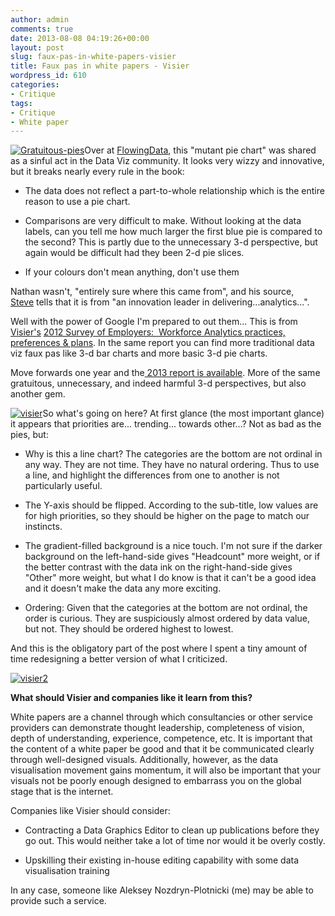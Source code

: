 ```yaml
---
author: admin
comments: true
date: 2013-08-08 04:19:26+00:00
layout: post
slug: faux-pas-in-white-papers-visier
title: Faux pas in white papers - Visier
wordpress_id: 610
categories:
- Critique
tags:
- Critique
- White paper
---
```


[![Gratuitous-pies](http://thinkdatavis.com/wp-content/uploads/2013/08/Gratuitous-pies.png)](http://thinkdatavis.com/wp-content/uploads/2013/08/Gratuitous-pies.png)Over at [FlowingData](http://flowingdata.com/2013/08/07/piemaster/), this "mutant pie chart" was shared as a sinful act in the Data Viz community. It looks very wizzy and innovative, but it breaks nearly every rule in the book:



	
  * The data does not reflect a part-to-whole relationship which is the entire reason to use a pie chart.

	
  * Comparisons are very difficult to make. Without looking at the data labels, can you tell me how much larger the first blue pie is compared to the second? This is partly due to the unnecessary 3-d perspective, but again would be difficult had they been 2-d pie slices.

	
  * If your colours don't mean anything, don't use them


Nathan wasn't, "entirely sure where this came from", and his source, [Steve](https://twitter.com/infoholic/status/363555757175734273/photo/1) tells that it is from "an innovation leader in delivering...analytics...".

Well with the power of Google I'm prepared to out them... This is from [Visier's](http://www.visier.com/) [2012 Survey of Employers:  Workforce Analytics practices, preferences & plans](http://info.visier.com/workforce-analytics-trends-research-report). In the same report you can find more traditional data viz faux pas like 3-d bar charts and more basic 3-d pie charts.

Move forwards one year and the[ 2013 report is available](http://info.visier.com/2013-workforce-analytics-and-planning-survey-report). More of the same gratuitous, unnecessary, and indeed harmful 3-d perspectives, but also another gem.

[![visier](http://thinkdatavis.com/wp-content/uploads/2013/08/visier.png)](http://thinkdatavis.com/wp-content/uploads/2013/08/visier.png)So what's going on here? At first glance (the most important glance) it appears that priorities are... trending... towards other...? Not as bad as the pies, but:



	
  * Why is this a line chart? The categories are the bottom are not ordinal in any way. They are not time. They have no natural ordering. Thus to use a line, and highlight the differences from one to another is not particularly useful.

	
  * The Y-axis should be flipped. According to the sub-title, low values are for high priorities, so they should be higher on the page to match our instincts.

	
  * The gradient-filled background is a nice touch. I'm not sure if the darker background on the left-hand-side gives "Headcount" more weight, or if the better contrast with the data ink on the right-hand-side gives "Other" more weight, but what I do know is that it can't be a good idea and it doesn't make the data any more exciting.

	
  * Ordering: Given that the categories at the bottom are not ordinal, the order is curious. They are suspiciously almost ordered by data value, but not. They should be ordered highest to lowest.


And this is the obligatory part of the post where I spent a tiny amount of time redesigning a better version of what I criticized.

[![visier2](http://thinkdatavis.com/wp-content/uploads/2013/08/visier2.png)](http://thinkdatavis.com/wp-content/uploads/2013/08/visier2.png)

**What should Visier and companies like it learn from this?**

White papers are a channel through which consultancies or other service providers can demonstrate thought leadership, completeness of vision, depth of understanding, experience, competence, etc. It is important that the content of a white paper be good and that it be communicated clearly through well-designed visuals. Additionally, however, as the data visualisation movement gains momentum, it will also be important that your visuals not be poorly enough designed to embarrass you on the global stage that is the internet.

Companies like Visier should consider:



	
  * Contracting a Data Graphics Editor to clean up publications before they go out. This would neither take a lot of time nor would it be overly costly.

	
  * Upskilling their existing in-house editing capability with some data visualisation training


In any case, someone like Aleksey Nozdryn-Plotnicki (me) may be able to provide such a service.

